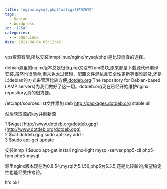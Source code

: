 ```yaml
---
title: 'nginx,mysql,php(fastcgi)轻松安装'
tags:
  - Debian
  - Wordpress
id: '1254'
categories:
  - - GNU/Linux
date: 2011-04-04 09:12:42
---
```


vps资源有限,所以安装lnmp(linux/nginx/mysql/php)是比较适宜的选择。
<!-- more -->
debian源里的nginx版本总是很低,php又没有fpm模块,原来都是下载源代码编译安装,虽然也很简单,但未免太过繁琐、配置文件混乱且安全性更新等很难顾及,还是以debian的方式来管理比较方便,[dotdeb.org](http://www.dotdeb.org/)(The repository for Debian-based LAMP servers)为我们做好了这一切。dotdeb.org现在已经开始维护nginx repository,真的很方便。

/etc/apt/sources.list文件添加
deb http://packages.dotdeb.org stable all

然后获取源的key并刷新源

1 $wget [http://www.dotdeb.org/dotdeb.gpg](http://www.dotdeb.org/dotdeb.gpg)  
2 $cat dotdeb.gpg sudo apt-key add -  
3 $sudo apt-get update  

安装lnmp
1 $sudo apt-get install nginx-light mysql-server php5-cli php5-fpm php5-mysql  

源里nginx版本现在为0.8.54,mysql为5.1.56,php5为5.3.5,还是比较新的,希望稳定性也能经受住考验。

It's ok!